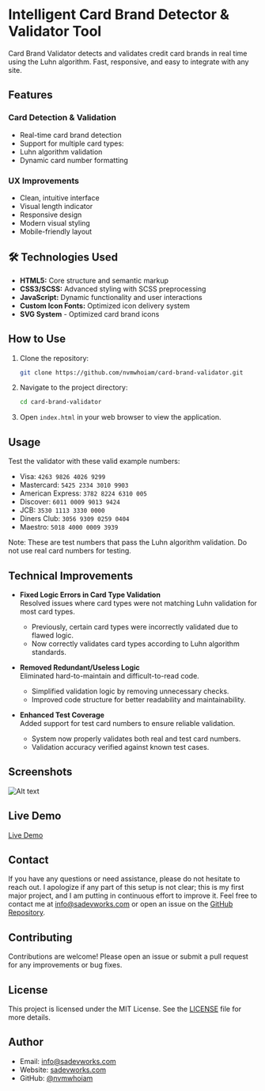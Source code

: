 # Intelligent Card Brand Detector & Validator Tool

Card Brand Validator detects and validates credit card brands in real time using the Luhn algorithm. Fast, responsive, and easy to integrate with any site.

## Features

### Card Detection & Validation

- Real-time card brand detection
- Support for multiple card types:
- Luhn algorithm validation
- Dynamic card number formatting

### UX Improvements

- Clean, intuitive interface
- Visual length indicator
- Responsive design
- Modern visual styling
- Mobile-friendly layout

## 🛠️ Technologies Used

- **HTML5:** Core structure and semantic markup
- **CSS3/SCSS:** Advanced styling with SCSS preprocessing
- **JavaScript:** Dynamic functionality and user interactions
- **Custom Icon Fonts:** Optimized icon delivery system
- **SVG System** - Optimized card brand icons

## How to Use

1. Clone the repository:
   ```sh
   git clone https://github.com/nvmwhoiam/card-brand-validator.git
   ```
2. Navigate to the project directory:
   ```sh
   cd card-brand-validator
   ```
3. Open `index.html` in your web browser to view the application.

## Usage

Test the validator with these valid example numbers:

- Visa: `4263 9826 4026 9299`
- Mastercard: `5425 2334 3010 9903`
- American Express: `3782 8224 6310 005`
- Discover: `6011 0009 9013 9424`
- JCB: `3530 1113 3330 0000`
- Diners Club: `3056 9309 0259 0404`
- Maestro: `5018 4000 0009 3939`

Note: These are test numbers that pass the Luhn algorithm validation. Do not use real card numbers for testing.

## Technical Improvements

- **Fixed Logic Errors in Card Type Validation**  
  Resolved issues where card types were not matching Luhn validation for most card types.

  - Previously, certain card types were incorrectly validated due to flawed logic.
  - Now correctly validates card types according to Luhn algorithm standards.

- **Removed Redundant/Useless Logic**  
  Eliminated hard-to-maintain and difficult-to-read code.

  - Simplified validation logic by removing unnecessary checks.
  - Improved code structure for better readability and maintainability.

- **Enhanced Test Coverage**  
  Added support for test card numbers to ensure reliable validation.
  - System now properly validates both real and test card numbers.
  - Validation accuracy verified against known test cases.

## Screenshots

![Alt text](https://sadevworks.com/assets/img/projects/card-brand-validator.png "a title")

## Live Demo

[Live Demo](https://sadevworks.com/demo/card-brand-validator)

## Contact

If you have any questions or need assistance, please do not hesitate to reach out. I apologize if any part of this setup is not clear; this is my first major project, and I am putting in continuous effort to improve it. Feel free to contact me at [info@sadevworks.com](mailto:info@sadevworks.com) or open an issue on the [GitHub Repository](https://github.com/nvmwhoiam/card-brand-validator).

## Contributing

Contributions are welcome! Please open an issue or submit a pull request for any improvements or bug fixes.

## License

This project is licensed under the MIT License. See the [LICENSE](LICENSE) file for more details.

## Author

- Email: [info@sadevworks.com](mailto:info@sadevworks.com)
- Website: [sadevworks.com](https://sadevworks.com)
- GitHub: [@nvmwhoiam](https://github.com/nvmwhoiam/)
